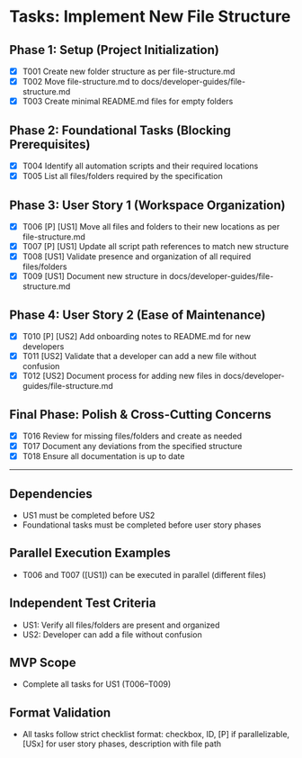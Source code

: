 # Tasks: Implement New File Structure

## Phase 1: Setup (Project Initialization)
- [X] T001 Create new folder structure as per file-structure.md
- [X] T002 Move file-structure.md to docs/developer-guides/file-structure.md
- [X] T003 Create minimal README.md files for empty folders

## Phase 2: Foundational Tasks (Blocking Prerequisites)
- [X] T004 Identify all automation scripts and their required locations
- [X] T005 List all files/folders required by the specification

## Phase 3: User Story 1 (Workspace Organization)
- [X] T006 [P] [US1] Move all files and folders to their new locations as per file-structure.md
- [X] T007 [P] [US1] Update all script path references to match new structure
- [X] T008 [US1] Validate presence and organization of all required files/folders
- [X] T009 [US1] Document new structure in docs/developer-guides/file-structure.md

## Phase 4: User Story 2 (Ease of Maintenance)
- [X] T010 [P] [US2] Add onboarding notes to README.md for new developers
- [X] T011 [US2] Validate that a developer can add a new file without confusion
- [X] T012 [US2] Document process for adding new files in docs/developer-guides/file-structure.md

## Final Phase: Polish & Cross-Cutting Concerns
- [X] T016 Review for missing files/folders and create as needed
- [X] T017 Document any deviations from the specified structure
- [X] T018 Ensure all documentation is up to date

---

## Dependencies
- US1 must be completed before US2
- Foundational tasks must be completed before user story phases

## Parallel Execution Examples
- T006 and T007 ([US1]) can be executed in parallel (different files)

## Independent Test Criteria
- US1: Verify all files/folders are present and organized
- US2: Developer can add a file without confusion

## MVP Scope
- Complete all tasks for US1 (T006–T009)

## Format Validation
- All tasks follow strict checklist format: checkbox, ID, [P] if parallelizable, [USx] for user story phases, description with file path
